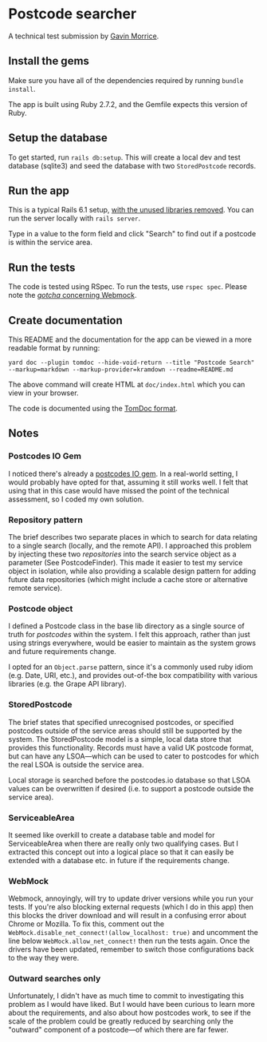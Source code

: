 # Postcode searcher

A technical test submission by [Gavin Morrice](https://github.com/Bodacious).

## Install the gems

Make sure you have all of the dependencies required by running `bundle install`.

The app is built using Ruby 2.7.2, and the Gemfile expects this version of Ruby.

## Setup the database

To get started, run `rails db:setup`. This will create a local dev and test database (sqlite3) and seed the database with two `StoredPostcode` records.

## Run the app

This is a typical Rails 6.1 setup, [with the unused libraries removed](https://github.com/Bodacious/Postcode-Searcher/blob/main/config/application.rb#L3-L7). You can run the server locally with `rails server`.

Type in a value to the form field and click "Search" to find out if a postcode is within the service area.

## Run the tests

The code is tested using RSpec. To run the tests, use `rspec spec`. Please note the [_gotcha_ concerning Webmock](https://github.com/Bodacious/Postcode-Searcher#webmock).

## Create documentation

This README and the documentation for the app can be viewed in a more readable format by running:

```
yard doc --plugin tomdoc --hide-void-return --title "Postcode Search" --markup=markdown --markup-provider=kramdown --readme=README.md
```

The above command will create HTML at `doc/index.html` which you can view in your browser.

The code is documented using the [TomDoc format](https://tomdoc.org).

## Notes

### Postcodes IO Gem

I noticed there's already a [postcodes IO gem](https://github.com/jamesruston/postcodes_io). In a real-world setting, I would probably have opted for that, assuming it still works well. I felt that using that in this case would have missed the point of the technical assessment, so I coded my own solution.

### Repository pattern

The brief describes two separate places in which to search for data relating to a single search (locally, and the remote API). I approached this problem by injecting these two _repositories_ into the search service object as a parameter (See PostcodeFinder). This made it easier to test my service object in isolation, while also providing a scalable design pattern for adding future data repositories (which might include a cache store or alternative remote service).

### Postcode object

I defined a Postcode class in the base lib directory as a single source of truth for _postcodes_ within the system. I felt this approach, rather than just using strings everywhere, would be easier to maintain as the system grows and future requirements change.

I opted for an `Object.parse` pattern, since it's a commonly used ruby idiom (e.g. Date, URI, etc.), and provides out-of-the box compatibility with various libraries (e.g. the Grape API library).

### StoredPostcode

The brief states that specified unrecognised postcodes, or specified postcodes outside of the service areas should still be supported by the system. The StoredPostcode model is a simple, local data store that provides this functionality. Records must have a valid UK postcode format, but can have any LSOA—which can be used to cater to postcodes for which the real LSOA is outside the service area.

Local storage is searched before the postcodes.io database so that LSOA values can be overwritten if desired (i.e. to support a postcode outside the service area).

### ServiceableArea

It seemed like overkill to create a database table and model for ServiceableArea when there are really only two qualifying cases. But I extracted this concept out into a logical place so that it can easily be extended with a database etc. in future if the requirements change.

### WebMock

Webmock, annoyingly, will try to update driver versions while you run your tests. If you're also blocking external requests (which I do in this app) then this blocks the driver download and will result in a confusing error about Chrome or Mozilla. To fix this, comment out the `WebMock.disable_net_connect!(allow_localhost: true)` and uncomment the line below `WebMock.allow_net_connect!` then run the tests again. Once the drivers have been updated, remember to switch those configurations back to the way they were.

### Outward searches only

Unfortunately, I didn't have as much time to commit to investigating this problem as I would have liked. But I would have been curious to learn more about the requirements, and also about how postcodes work, to see if the scale of the problem could be greatly reduced by searching only the "outward" component of a postcode—of which there are far fewer.
